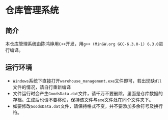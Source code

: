 # 仓库管理系统

## 简介
本仓库管理系统由陈鸿峥用`C++`开发，用`g++ (MinGW.org GCC-6.3.0-1) 6.3.0`进行编译。

## 运行环境
* `Windows`系统下直接打开`warehouse_management.exe`文件即可，若出现缺`dll`文件的情况，请自行重新编译
* 文件运行时会产生`GoodsData.dat`文件，请千万不要删除，里面是仓库数据的存档。生成后也请不要移动，保持该文件与`exe`文件处在同个文件夹下。
* 如要修改`GoodsData.dat`文件，请保持格式不变，并不要添加多余符号及换行符。